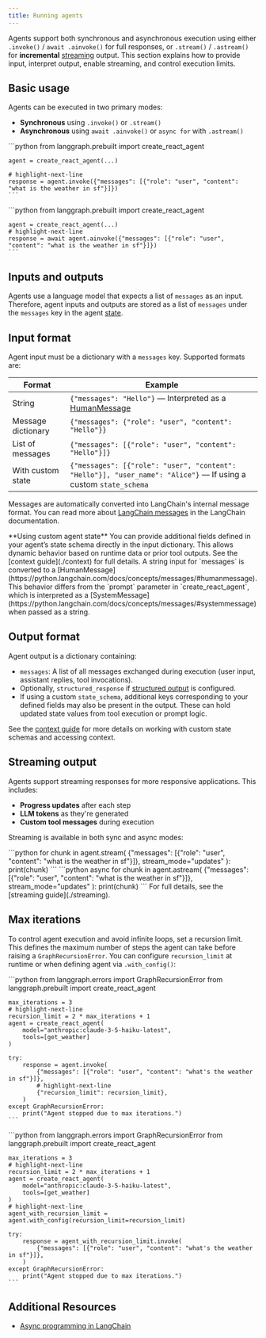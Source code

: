 ```yaml
---
title: Running agents
---
```


Agents support both synchronous and asynchronous execution using either `.invoke()` / `await .ainvoke()` for full responses, or `.stream()` / `.astream()` for **incremental** [streaming](streaming) output. This section explains how to provide input, interpret output, enable streaming, and control execution limits.

## Basic usage

Agents can be executed in two primary modes:

* **Synchronous** using `.invoke()` or `.stream()`
* **Asynchronous** using `await .ainvoke()` or `async for` with `.astream()`

<Tabs>
  <Tab title="Sync invocation">
    ```python
    from langgraph.prebuilt import create_react_agent
    
    agent = create_react_agent(...)
    
    # highlight-next-line
    response = agent.invoke({"messages": [{"role": "user", "content": "what is the weather in sf"}]})
    ```
  </Tab>
  <Tab title="Async invocation">
    ```python
    from langgraph.prebuilt import create_react_agent
    
    agent = create_react_agent(...)
    # highlight-next-line
    response = await agent.ainvoke({"messages": [{"role": "user", "content": "what is the weather in sf"}]})
    ```
  </Tab>
</Tabs>

## Inputs and outputs

Agents use a language model that expects a list of `messages` as an input. Therefore, agent inputs and outputs are stored as a list of `messages` under the `messages` key in the agent [state](../concepts/low_level#working-with-messages-in-graph-state).

## Input format

Agent input must be a dictionary with a `messages` key. Supported formats are:

| Format             | Example                                                                                                                       |
|--------------------|-------------------------------------------------------------------------------------------------------------------------------|
| String             | `{"messages": "Hello"}`  — Interpreted as a [HumanMessage](https://python.langchain.com/docs/concepts/messages/#humanmessage) |
| Message dictionary | `{"messages": {"role": "user", "content": "Hello"}}`                                                                          |
| List of messages   | `{"messages": [{"role": "user", "content": "Hello"}]}`                                                                        |
| With custom state  | `{"messages": [{"role": "user", "content": "Hello"}], "user_name": "Alice"}` — If using a custom `state_schema`               |

Messages are automatically converted into LangChain's internal message format. You can read
more about [LangChain messages](https://python.langchain.com/docs/concepts/messages/#langchain-messages) in the LangChain documentation.

<Tip>
  **Using custom agent state**
  You can provide additional fields defined in your agent’s state schema directly in the input dictionary. This allows dynamic behavior based on runtime data or prior tool outputs.
  See the [context guide](./context) for full details.
</Tip>

<Note>
  A string input for `messages` is converted to a [HumanMessage](https://python.langchain.com/docs/concepts/messages/#humanmessage). This behavior differs from the `prompt` parameter in `create_react_agent`, which is interpreted as a [SystemMessage](https://python.langchain.com/docs/concepts/messages/#systemmessage) when passed as a string.
</Note>

## Output format

Agent output is a dictionary containing:

* `messages`: A list of all messages exchanged during execution (user input, assistant replies, tool invocations).
* Optionally, `structured_response` if [structured output](./agents#6-configure-structured-output) is configured.
* If using a custom `state_schema`, additional keys corresponding to your defined fields may also be present in the output. These can hold updated state values from tool execution or prompt logic.

See the [context guide](./context) for more details on working with custom state schemas and accessing context.

## Streaming output

Agents support streaming responses for more responsive applications. This includes:

* **Progress updates** after each step
* **LLM tokens** as they're generated
* **Custom tool messages** during execution

Streaming is available in both sync and async modes:

<Tabs>
  <Tab title="Sync streaming">
    ```python
    for chunk in agent.stream(
        {"messages": [{"role": "user", "content": "what is the weather in sf"}]},
        stream_mode="updates"
    ):
        print(chunk)
    ```
  </Tab>
  <Tab title="Async streaming">
    ```python
    async for chunk in agent.astream(
        {"messages": [{"role": "user", "content": "what is the weather in sf"}]},
        stream_mode="updates"
    ):
        print(chunk)
    ```
  </Tab>
</Tabs>

<Tip>
  For full details, see the [streaming guide](./streaming).
</Tip>

## Max iterations

To control agent execution and avoid infinite loops, set a recursion limit. This defines the maximum number of steps the agent can take before raising a `GraphRecursionError`. You can configure `recursion_limit` at runtime or when defining agent via `.with_config()`:

<Tabs>
  <Tab title="Runtime">
    ```python
    from langgraph.errors import GraphRecursionError
    from langgraph.prebuilt import create_react_agent
    
    max_iterations = 3
    # highlight-next-line
    recursion_limit = 2 * max_iterations + 1
    agent = create_react_agent(
        model="anthropic:claude-3-5-haiku-latest",
        tools=[get_weather]
    )
    
    try:
        response = agent.invoke(
            {"messages": [{"role": "user", "content": "what's the weather in sf"}]},
            # highlight-next-line
            {"recursion_limit": recursion_limit},
        )
    except GraphRecursionError:
        print("Agent stopped due to max iterations.")
    ```
  </Tab>
  <Tab title=".with_config()">
    ```python
    from langgraph.errors import GraphRecursionError
    from langgraph.prebuilt import create_react_agent
    
    max_iterations = 3
    # highlight-next-line
    recursion_limit = 2 * max_iterations + 1
    agent = create_react_agent(
        model="anthropic:claude-3-5-haiku-latest",
        tools=[get_weather]
    )
    # highlight-next-line
    agent_with_recursion_limit = agent.with_config(recursion_limit=recursion_limit)
    
    try:
        response = agent_with_recursion_limit.invoke(
            {"messages": [{"role": "user", "content": "what's the weather in sf"}]},
        )
    except GraphRecursionError:
        print("Agent stopped due to max iterations.")
    ```
  </Tab>
</Tabs>

## Additional Resources

* [Async programming in LangChain](https://python.langchain.com/docs/concepts/async)
